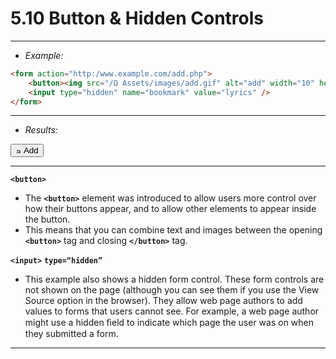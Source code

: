 # 5.10 Button & Hidden Controls

---
- *Example:*
```html
<form action="http:/www.example.com/add.php">
	<button><img src="/Ω Assets/images/add.gif" alt="add" width="10" height="10" /> Add</button>
	<input type="hidden" name="bookmark" value="lyrics" />
</form>
```

---
- *Results:*
<form action="http:/www.example.com/add.php">
	<button><img src="/Ω Assets/images/add.gif" alt="add" width="10" height="10" /> Add</button>
	<input type="hidden" name="bookmark" value="lyrics" />
</form>

---
**`<button>`**
- The **`<button>`** element was introduced to allow users more control over how their buttons appear, and to allow other elements to appear inside the button.
- This means that you can combine text and images between the opening **`<button>`** tag and closing **`</button>`** tag.

**`<input>`**
**`type=“hidden”`**
- This example also shows a hidden form control. These form controls are not shown on the page (although you can see them if you use the View Source option in the browser). They allow web page authors to add values to forms that users cannot see. For example, a web page author might use a hidden ﬁeld to indicate which page the user was on when they submitted a form.

---
